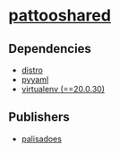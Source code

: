 # [pattooshared](https://pypi.org/project/pattooshared)

## Dependencies
- [distro](packages/d/distro.md)
- [pyyaml](packages/p/pyyaml.md)
- [virtualenv (==20.0.30)](packages/v/virtualenv.md)



## Publishers
- [palisadoes](https://pypi.org/user/palisadoes)

